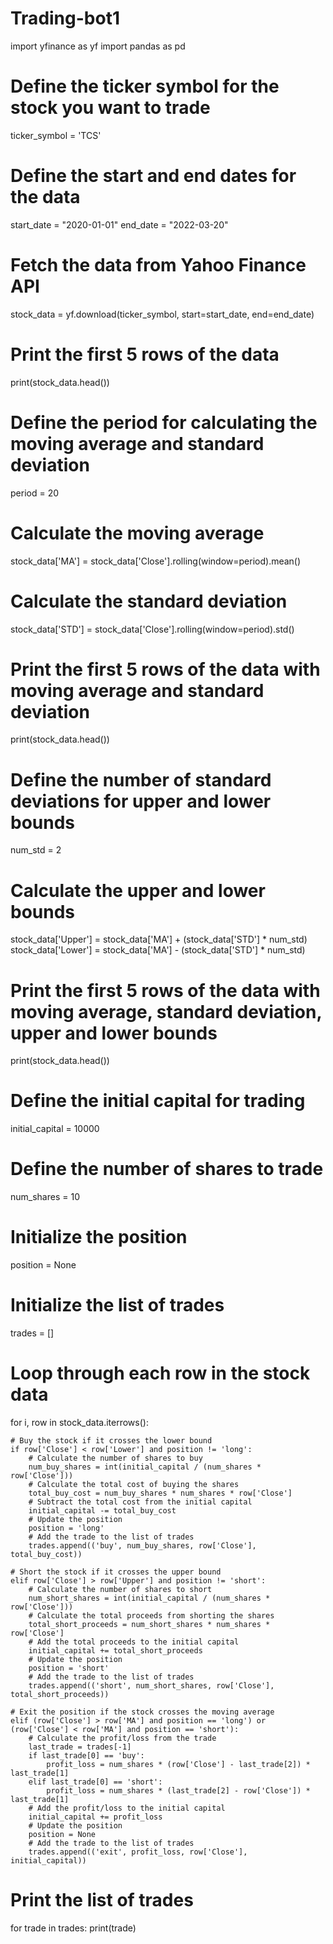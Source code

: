 # Trading-bot1

import yfinance as yf
import pandas as pd


# Define the ticker symbol for the stock you want to trade
ticker_symbol = 'TCS'

# Define the start and end dates for the data
start_date = "2020-01-01"
end_date = "2022-03-20"

# Fetch the data from Yahoo Finance API
stock_data = yf.download(ticker_symbol, start=start_date, end=end_date)

# Print the first 5 rows of the data
print(stock_data.head())

# Define the period for calculating the moving average and standard deviation
period = 20

# Calculate the moving average
stock_data['MA'] = stock_data['Close'].rolling(window=period).mean()

# Calculate the standard deviation
stock_data['STD'] = stock_data['Close'].rolling(window=period).std()

# Print the first 5 rows of the data with moving average and standard deviation
print(stock_data.head())


# Define the number of standard deviations for upper and lower bounds
num_std = 2

# Calculate the upper and lower bounds
stock_data['Upper'] = stock_data['MA'] + (stock_data['STD'] * num_std)
stock_data['Lower'] = stock_data['MA'] - (stock_data['STD'] * num_std)

# Print the first 5 rows of the data with moving average, standard deviation, upper and lower bounds
print(stock_data.head())

# Define the initial capital for trading
initial_capital = 10000

# Define the number of shares to trade
num_shares = 10

# Initialize the position
position = None

# Initialize the list of trades
trades = []

# Loop through each row in the stock data
for i, row in stock_data.iterrows():

    # Buy the stock if it crosses the lower bound
    if row['Close'] < row['Lower'] and position != 'long':
        # Calculate the number of shares to buy
        num_buy_shares = int(initial_capital / (num_shares * row['Close']))
        # Calculate the total cost of buying the shares
        total_buy_cost = num_buy_shares * num_shares * row['Close']
        # Subtract the total cost from the initial capital
        initial_capital -= total_buy_cost
        # Update the position
        position = 'long'
        # Add the trade to the list of trades
        trades.append(('buy', num_buy_shares, row['Close'], total_buy_cost))
    
    # Short the stock if it crosses the upper bound
    elif row['Close'] > row['Upper'] and position != 'short':
        # Calculate the number of shares to short
        num_short_shares = int(initial_capital / (num_shares * row['Close']))
        # Calculate the total proceeds from shorting the shares
        total_short_proceeds = num_short_shares * num_shares * row['Close']
        # Add the total proceeds to the initial capital
        initial_capital += total_short_proceeds
        # Update the position
        position = 'short'
        # Add the trade to the list of trades
        trades.append(('short', num_short_shares, row['Close'], total_short_proceeds))
    
    # Exit the position if the stock crosses the moving average
    elif (row['Close'] > row['MA'] and position == 'long') or (row['Close'] < row['MA'] and position == 'short'):
        # Calculate the profit/loss from the trade
        last_trade = trades[-1]
        if last_trade[0] == 'buy':
            profit_loss = num_shares * (row['Close'] - last_trade[2]) * last_trade[1]
        elif last_trade[0] == 'short':
            profit_loss = num_shares * (last_trade[2] - row['Close']) * last_trade[1]
        # Add the profit/loss to the initial capital
        initial_capital += profit_loss
        # Update the position
        position = None
        # Add the trade to the list of trades
        trades.append(('exit', profit_loss, row['Close'], initial_capital))
        
# Print the list of trades
for trade in trades:
    print(trade)
